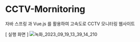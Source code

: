 # CCTV-Mornitoring
자바 스프링 과 Vue.js 를 활용하여 고속도로 CCTV 모니터링 웹사이트

[ 실행 화면 ]
![녹화_2023_09_19_13_39_14_210](https://github.com/cmc0904/CCTV-Mornitoring/assets/63144310/ebc64af4-d6ec-45d1-9dd8-49ae94f8a7db)

